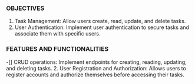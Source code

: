 ### OBJECTIVES 
1. Task Management: Allow users create, read, update, and delete tasks.
2. User Authentication: Implement user authentication to secure tasks and associate them with specific users.

### FEATURES AND FUNCTIONALITIES 
-[] CRUD operations: Implement endpoints for creating, reading, updating, and deleting tasks.
2. User Registration and Authorization: Allows users to register accounts and authorize themselves before accessing their tasks.
